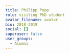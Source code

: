 ```yaml
---
title: Philipp Popp
role: visiting PhD student
avatar_filename: avatar
bio: 2018-2019
social: []
superuser: false
user_groups:
  - Alumni
---
```

